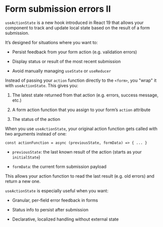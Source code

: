 Form submission errors II
=========================

`useActionState` is a new hook introduced in React 19 that allows your component to track and update local state based on the result of a form submission.

It’s designed for situations where you want to:

*   Persist feedback from your form action (e.g. validation errors)
    
*   Display status or result of the most recent submission
    
*   Avoid manually managing `useState` or `useReducer`
    

Instead of passing your `action` function directly to the `<form>`, you "wrap" it with `useActionState`. This gives you:

1.  The latest state returned from that action (e.g. errors, success message, etc.)
    
2.  A form action function that you assign to your form’s `action` attribute
3.  The status of the action
    

When you use `useActionState`, your original action function gets called with two arguments instead of one:

`const actionFunction = async (previousState, formData) => { ... }`

*   `previousState`: the last known result of the action (starts as your `initialState`)
    
*   `formData`: the current form submission payload
    

This allows your action function to read the last result (e.g. old errors) and return a new one.

`useActionState` is especially useful when you want:

*   Granular, per-field error feedback in forms
    
*   Status info to persist after submission
    
*   Declarative, localized handling without external state